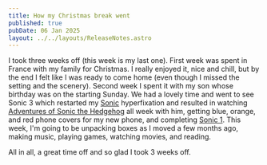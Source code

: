 ```yaml
---
title: How my Christmas break went
published: true
pubDate: 06 Jan 2025
layout: ../../layouts/ReleaseNotes.astro
---
```

I took three weeks off (this week is my last one). First week was spent in France with my family for Christmas. I really enjoyed it, nice and chill, but by the end I felt like I was ready to come home (even though I missed the setting and the scenery). Second week I spent it with my son whose birthday was on the starting Sunday. We had a lovely time and went to see Sonic 3 which restarted my [Sonic](/jardim/sonic-the-hedgehog/) hyperfixation and resulted in watching [Adventures of Sonic the Hedgehog](https://en.wikipedia.org/wiki/Adventures_of_Sonic_the_Hedgehog) all week with him, getting blue, orange, and red phone covers for my new phone, and completing [Sonic 1](https://en.wikipedia.org/wiki/Sonic_the_Hedgehog_(1991_video_game)). This week, I'm going to be unpacking boxes as I moved a few months ago, making music, playing games, watching movies, and reading.

All in all, a great time off and so glad I took 3 weeks off.
